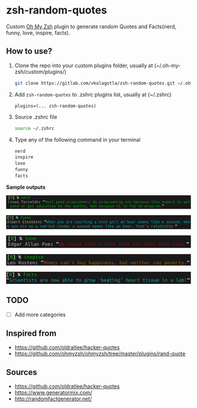 # zsh-random-quotes

Custom [Oh My Zsh](https://github.com/ohmyzsh/ohmyzsh) plugin to generate random Quotes and Facts(nerd, funny, love, inspire, facts).

## How to use?

1. Clone the repo into your custom plugins folder, usually at (~/.oh-my-zsh/custom/plugins/)

   ```bash
   git clone https://gitlab.com/vkolagotla/zsh-random-quotes.git ~/.oh-my-zsh/custom/plugins/zsh-random-quotes
   ```

2. Add `zsh-random-quotes` to .zshrc plugins list, usually at (~/.zshrc)

   ```
   plugins=(... zsh-random-quotes)
   ```

3. Source .zshrc file

   ```bash
   source ~/.zshrc
   ```
   
4. Type any of the following command in your terminal

   ```bash
   nerd 
   inspire
   love
   funny
   facts
   ```

**Sample outputs**

![Sample images](static/nerd.png)

![Sample images](static/funny.png)

![Sample images](static/love.png)

![Sample images](static/inspire.png)

![Sample images](static/facts.png)

## TODO

- [ ] Add more categories

## Inspired from

* https://github.com/oldratlee/hacker-quotes
* https://github.com/ohmyzsh/ohmyzsh/tree/master/plugins/rand-quote

## Sources

* https://github.com/oldratlee/hacker-quotes
* https://www.generatormix.com/
* http://randomfactgenerator.net/
